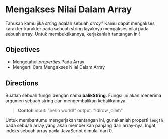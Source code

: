 # Mengakses Nilai Dalam Array

Tahukah kamu jika *string* adalah sebuah *array*? Kamu dapat mengakses karakter-karakter pada sebuah string layaknya mengakses nilai pada sebuah array. Untuk membuktikannya, kerjakanlah tantangan ini!

## Objectives

- Mengetahui *properties* Pada Array
- Mengerti Cara Mengakses Nilai Dalam Array

## Directions

Buatlah sebuah fungsi dengan nama **balikString**. Fungsi ini akan menerima argumen sebuah string dan mengembalikan kebalikannya. 

> **Contoh**
> input: "hello world!"
> output: "!dlrow ,olleh"

Untuk membantumu mengerjakan tantangan ini, gunakanlah properti `length` pada sebuah array yang akan memberikan panjang dari array-nya. Ingat, indeks sebuah array pada JavaScript dimulai dari 0. 